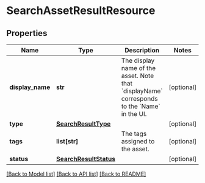 # SearchAssetResultResource

## Properties
Name | Type | Description | Notes
------------ | ------------- | ------------- | -------------
**display_name** | **str** | The display name of the asset. Note that &#x60;displayName&#x60; corresponds to the &#x60;Name&#x60; in the UI. | [optional] 
**type** | [**SearchResultType**](SearchResultType.md) |  | [optional] 
**tags** | **list[str]** | The tags assigned to the asset. | [optional] 
**status** | [**SearchResultStatus**](SearchResultStatus.md) |  | [optional] 

[[Back to Model list]](../README.md#documentation-for-models) [[Back to API list]](../README.md#documentation-for-api-endpoints) [[Back to README]](../README.md)

